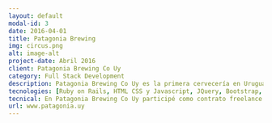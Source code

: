 ```yaml
---
layout: default
modal-id: 3
date: 2016-04-01
title: Patagonia Brewing
img: circus.png
alt: image-alt
project-date: Abril 2016
client: Patagonia Brewing Co Uy
category: Full Stack Development
description: Patagonia Brewing Co Uy es la primera cervecería en Uruguay de los propietarios de la cerveza Patagonia. Es una aplicación web con el objetivo de registrar la información de los clientes de la cervecería, ofreciendo a cada cliente registrado un cupón de descuentos enviado vía mail al momento del registro.<br/>Por formar parte de una promoción temporal, la plataforma se encuentra hoy en día deshabilitada.
tecnologies: [Ruby on Rails, HTML CSS y Javascript, JQuery, Bootstrap, Postgres, Heroku]
tecnical: En Patagonia Brewing Co Uy participé como contrato freelance por el desarrollo completo de la aplicación, partiendo de un diseño de imagen realizado por diseñadores de la cervecería. Consistió desde el maquetado de la web hasta el desarrollo y deploy de la misma.
url: www.patagonia.uy
---
```


